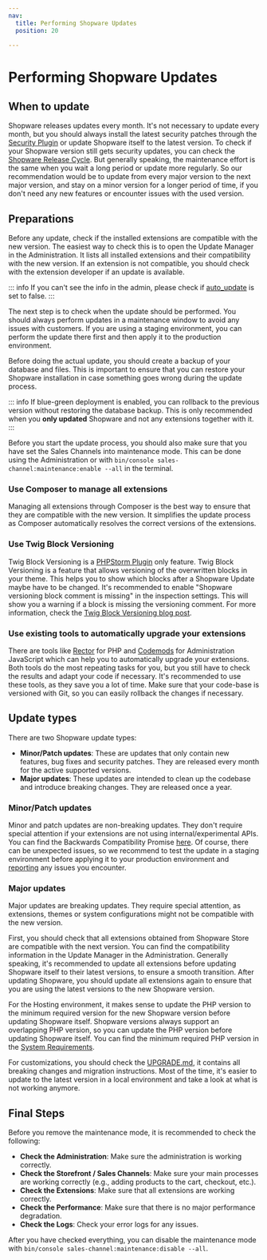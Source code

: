 ```yaml
---
nav:
  title: Performing Shopware Updates
  position: 20

---
```


# Performing Shopware Updates

## When to update

Shopware releases updates every month. It's not necessary to update every month, but you should always install the latest security patches through the [Security Plugin](https://store.shopware.com/en/swag136939272659f/shopware-6-security-plugin.html) or update Shopware itself to the latest version. To check if your Shopware version still gets security updates, you can check the [Shopware Release Cycle](https://developer.shopware.com/release-notes/). But generally speaking, the maintenance effort is the same when you wait a long period or update more regularly. So our recommendation would be to update from every major version to the next major version, and stay on a minor version for a longer period of time, if you don't need any new features or encounter issues with the used version.

## Preparations

Before any update, check if the installed extensions are compatible with the new version. The easiest way to check this is to open the Update Manager in the Administration. It lists all installed extensions and their compatibility with the new version. If an extension is not compatible, you should check with the extension developer if an update is available.

::: info
If you can't see the info in the admin, please check if [auto_update](../installation-updates/cluster-setup#disable-auto-update) is set to false.
:::

The next step is to check when the update should be performed. You should always perform updates in a maintenance window to avoid any issues with customers. If you are using a staging environment, you can perform the update there first and then apply it to the production environment.

Before doing the actual update, you should create a backup of your database and files. This is important to ensure that you can restore your Shopware installation in case something goes wrong during the update process.

::: info
If blue-green deployment is enabled, you can rollback to the previous version without restoring the database backup. This is only recommended when you **only updated** Shopware and not any extensions together with it.
:::

Before you start the update process, you should also make sure that you have set the Sales Channels into maintenance mode. This can be done using the Administration or with `bin/console sales-channel:maintenance:enable --all` in the terminal.

### Use Composer to manage all extensions

Managing all extensions through Composer is the best way to ensure that they are compatible with the new version. It simplifies the update process as Composer automatically resolves the correct versions of the extensions.

### Use Twig Block Versioning

Twig Block Versioning is a [PHPStorm Plugin](https://plugins.jetbrains.com/plugin/17632-shopware-6-toolbox) only feature. Twig Block Versioning is a feature that allows versioning of the overwritten blocks in your theme. This helps you to show which blocks after a Shopware Update maybe have to be changed. It's recommended to enable "Shopware versioning block comment is missing" in the inspection settings. This will show you a warning if a block is missing the versioning comment. For more information, check the [Twig Block Versioning blog post](https://www.shopware.com/en/news/twig-block-versioning-in-shopware-phpstorm-plugin/).

### Use existing tools to automatically upgrade your extensions

There are tools like [Rector](https://github.com/FriendsOfShopware/shopware-rector) for PHP and [Codemods](https://github.com/shopware/shopware/blob/trunk/src/Administration/Resources/app/administration/code-mods.js) for Administration JavaScript which can help you to automatically upgrade your extensions. Both tools do the most repeating tasks for you, but you still have to check the results and adapt your code if necessary. It's recommended to use these tools, as they save you a lot of time. Make sure that your code-base is versioned with Git, so you can easily rollback the changes if necessary.

## Update types

There are two Shopware update types:

- **Minor/Patch updates**: These are updates that only contain new features, bug fixes and security patches. They are released every month for the active supported versions.
- **Major updates**: These updates are intended to clean up the codebase and introduce breaking changes. They are released once a year.

### Minor/Patch updates

Minor and patch updates are non-breaking updates. They don't require special attention if your extensions are not using internal/experimental APIs. You can find the Backwards Compatibility Promise [here](../../../resources/guidelines/code/backward-compatibility.md). Of course, there can be unexpected issues, so we recommend to test the update in a staging environment before applying it to your production environment and [reporting](https://github.com/shopware/shopware/issues) any issues you encounter.

### Major updates

Major updates are breaking updates. They require special attention, as extensions, themes or system configurations might not be compatible with the new version.

First, you should check that all extensions obtained from Shopware Store are compatible with the next version. You can find the compatibility information in the Update Manager in the Administration. Generally speaking, it's recommended to update all extensions before updating Shopware itself to their latest versions, to ensure a smooth transition. After updating Shopware, you should update all extensions again to ensure that you are using the latest versions to the new Shopware version.

For the Hosting environment, it makes sense to update the PHP version to the minimum required version for the new Shopware version before updating Shopware itself. Shopware versions always support an overlapping PHP version, so you can update the PHP version before updating Shopware itself. You can find the minimum required PHP version in the [System Requirements](../../installation/requirements.md).

For customizations, you should check the [UPGRADE.md](https://github.com/search?q=repo%3Ashopware%2Fshopware+UPGRADE-6+language%3AMarkdown+NOT+path%3A%2F%5Eadr%5C%2F%2F+NOT+path%3A%2F%5Echangelog%5C%2F%2F&type=code&l=Markdown), it contains all breaking changes and migration instructions. Most of the time, it's easier to update to the latest version in a local environment and take a look at what is not working anymore.


## Final Steps

Before you remove the maintenance mode, it is recommended to check the following:

- **Check the Administration**: Make sure the administration is working correctly.
- **Check the Storefront / Sales Channels**: Make sure your main processes are working correctly (e.g., adding products to the cart, checkout, etc.).
- **Check the Extensions**: Make sure that all extensions are working correctly.
- **Check the Performance**: Make sure that there is no major performance degradation.
- **Check the Logs**: Check your error logs for any issues.

After you have checked everything, you can disable the maintenance mode with `bin/console sales-channel:maintenance:disable --all`.
